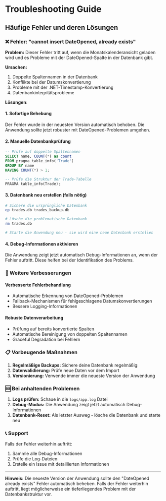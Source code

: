 # Troubleshooting Guide

## Häufige Fehler und deren Lösungen

### ❌ Fehler: "cannot insert DateOpened, already exists"

**Problem:** Dieser Fehler tritt auf, wenn die Monatskalenderansicht geladen wird und es Probleme mit der DateOpened-Spalte in der Datenbank gibt.

**Ursachen:**
1. Doppelte Spaltennamen in der Datenbank
2. Konflikte bei der Datumskonvertierung
3. Probleme mit der .NET-Timestamp-Konvertierung
4. Datenbankintegritätsprobleme

**Lösungen:**

#### 1. Sofortige Behebung
Der Fehler wurde in der neuesten Version automatisch behoben. Die Anwendung sollte jetzt robuster mit DateOpened-Problemen umgehen.

#### 2. Manuelle Datenbankprüfung
```sql
-- Prüfe auf doppelte Spaltennamen
SELECT name, COUNT(*) as count 
FROM pragma_table_info('Trade') 
GROUP BY name 
HAVING COUNT(*) > 1;

-- Prüfe die Struktur der Trade-Tabelle
PRAGMA table_info(Trade);
```

#### 3. Datenbank neu erstellen (falls nötig)
```bash
# Sichere die ursprüngliche Datenbank
cp trades.db trades_backup.db

# Lösche die problematische Datenbank
rm trades.db

# Starte die Anwendung neu - sie wird eine neue Datenbank erstellen
```

#### 4. Debug-Informationen aktivieren
Die Anwendung zeigt jetzt automatisch Debug-Informationen an, wenn der Fehler auftritt. Diese helfen bei der Identifikation des Problems.

### 🔧 Weitere Verbesserungen

#### Verbesserte Fehlerbehandlung
- Automatische Erkennung von DateOpened-Problemen
- Fallback-Mechanismen für fehlgeschlagene Datumskonvertierungen
- Bessere Logging-Informationen

#### Robuste Datenverarbeitung
- Prüfung auf bereits konvertierte Spalten
- Automatische Bereinigung von doppelten Spaltennamen
- Graceful Degradation bei Fehlern

### 📋 Vorbeugende Maßnahmen

1. **Regelmäßige Backups:** Sichere deine Datenbank regelmäßig
2. **Datenvalidierung:** Prüfe neue Daten vor dem Import
3. **Versionierung:** Verwende immer die neueste Version der Anwendung

### 🆘 Bei anhaltenden Problemen

1. **Logs prüfen:** Schaue in die `logs/app.log` Datei
2. **Debug-Modus:** Die Anwendung zeigt jetzt automatisch Debug-Informationen
3. **Datenbank-Reset:** Als letzter Ausweg - lösche die Datenbank und starte neu

### 📞 Support

Falls der Fehler weiterhin auftritt:
1. Sammle alle Debug-Informationen
2. Prüfe die Log-Dateien
3. Erstelle ein Issue mit detaillierten Informationen

---

**Hinweis:** Die neueste Version der Anwendung sollte den "DateOpened already exists" Fehler automatisch beheben. Falls der Fehler weiterhin auftritt, liegt möglicherweise ein tieferliegendes Problem mit der Datenbankstruktur vor.
